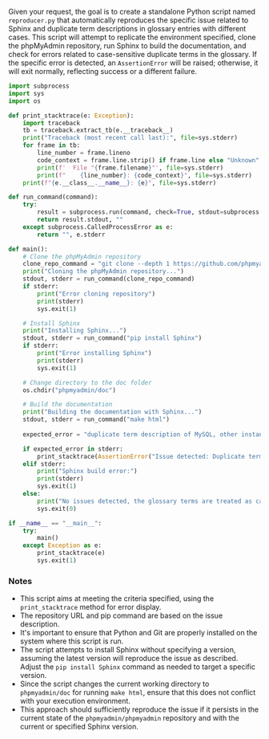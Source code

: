 Given your request, the goal is to create a standalone Python script named `reproducer.py` that automatically reproduces the specific issue related to Sphinx and duplicate term descriptions in glossary entries with different cases. This script will attempt to replicate the environment specified, clone the phpMyAdmin repository, run Sphinx to build the documentation, and check for errors related to case-sensitive duplicate terms in the glossary. If the specific error is detected, an `AssertionError` will be raised; otherwise, it will exit normally, reflecting success or a different failure.

```python
import subprocess
import sys
import os

def print_stacktrace(e: Exception):
    import traceback
    tb = traceback.extract_tb(e.__traceback__)
    print("Traceback (most recent call last):", file=sys.stderr)
    for frame in tb:
        line_number = frame.lineno
        code_context = frame.line.strip() if frame.line else "Unknown"
        print(f'  File "{frame.filename}"', file=sys.stderr)
        print(f"    {line_number}: {code_context}", file=sys.stderr)
    print(f"{e.__class__.__name__}: {e}", file=sys.stderr)

def run_command(command):
    try:
        result = subprocess.run(command, check=True, stdout=subprocess.PIPE, stderr=subprocess.PIPE, text=True, shell=True)
        return result.stdout, ""
    except subprocess.CalledProcessError as e:
        return "", e.stderr

def main():
    # Clone the phpMyAdmin repository
    clone_repo_command = "git clone --depth 1 https://github.com/phpmyadmin/phpmyadmin.git"
    print("Cloning the phpMyAdmin repository...")
    stdout, stderr = run_command(clone_repo_command)
    if stderr:
        print("Error cloning repository")
        print(stderr)
        sys.exit(1)

    # Install Sphinx
    print("Installing Sphinx...")
    stdout, stderr = run_command("pip install Sphinx")
    if stderr:
        print("Error installing Sphinx")
        print(stderr)
        sys.exit(1)

    # Change directory to the doc folder
    os.chdir("phpmyadmin/doc")

    # Build the documentation
    print("Building the documentation with Sphinx...")
    stdout, stderr = run_command("make html")
    
    expected_error = "duplicate term description of MySQL, other instance in glossary"

    if expected_error in stderr:
        print_stacktrace(AssertionError("Issue detected: Duplicate term with different case in glossary."))
    elif stderr:
        print("Sphinx build error:")
        print(stderr)
        sys.exit(1)
    else:
        print("No issues detected, the glossary terms are treated as case-sensitive.")
        sys.exit(0)

if __name__ == "__main__":
    try:
        main()
    except Exception as e:
        print_stacktrace(e)
        sys.exit(1)
```

### Notes
- This script aims at meeting the criteria specified, using the `print_stacktrace` method for error display.
- The repository URL and pip command are based on the issue description.
- It's important to ensure that Python and Git are properly installed on the system where this script is run.
- The script attempts to install Sphinx without specifying a version, assuming the latest version will reproduce the issue as described. Adjust the `pip install Sphinx` command as needed to target a specific version.
- Since the script changes the current working directory to `phpmyadmin/doc` for running `make html`, ensure that this does not conflict with your execution environment.
- This approach should sufficiently reproduce the issue if it persists in the current state of the `phpmyadmin/phpmyadmin` repository and with the current or specified Sphinx version.